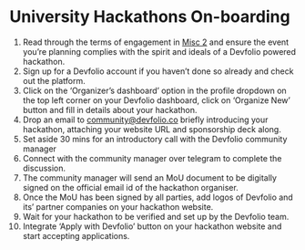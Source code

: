 # University Hackathons On-boarding

1. Read through the terms of engagement in [Misc 2](b-university-hackathons-terms-of-engagement.md) and ensure the event you’re planning complies with the spirit and ideals of a Devfolio powered hackathon.
2. Sign up for a Devfolio account if you haven’t done so already and check out the platform.
3. Click on the ‘Organizer’s dashboard’ option in the profile dropdown on the top left corner on your Devfolio dashboard, click on ‘Organize New’ button and fill in details about your hackathon.
4. Drop an email to community@devfolio.co briefly introducing your hackathon, attaching your website URL and sponsorship deck along.
5. Set aside 30 mins for an introductory call with the Devfolio community manager
6. Connect with the community manager over telegram to complete the discussion. 
7. The community manager will send an MoU document to be digitally signed on the official email id of the hackathon organiser. 
8. Once the MoU has been signed by all parties, add logos of Devfolio and its’ partner companies on your hackathon website.
9. Wait for your hackathon to be verified and set up by the Devfolio team.
10. Integrate ‘Apply with Devfolio’ button on your hackathon website and start accepting applications.

